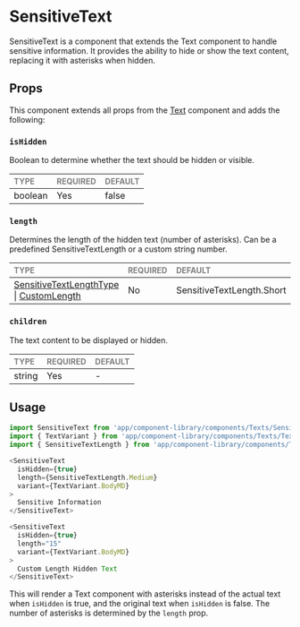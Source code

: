 # SensitiveText

SensitiveText is a component that extends the Text component to handle sensitive information. It provides the ability to hide or show the text content, replacing it with asterisks when hidden.

## Props

This component extends all props from the [Text](../Text/README.md) component and adds the following:

### `isHidden`

Boolean to determine whether the text should be hidden or visible.

| <span style="color:gray;font-size:14px">TYPE</span> | <span style="color:gray;font-size:14px">REQUIRED</span> | <span style="color:gray;font-size:14px">DEFAULT</span> |
| :-------------------------------------------------- | :------------------------------------------------------ | :----------------------------------------------------- |
| boolean                                             | Yes                                                     | false                                                  |

### `length`

Determines the length of the hidden text (number of asterisks). Can be a predefined SensitiveTextLength or a custom string number.

| <span style="color:gray;font-size:14px">TYPE</span> | <span style="color:gray;font-size:14px">REQUIRED</span> | <span style="color:gray;font-size:14px">DEFAULT</span> |
| :-------------------------------------------------- | :------------------------------------------------------ | :----------------------------------------------------- |
| [SensitiveTextLengthType](./SensitiveText.types.ts#L14) \| [CustomLength](./SensitiveText.types.ts#L19) | No   | SensitiveTextLength.Short                              |

### `children`

The text content to be displayed or hidden.

| <span style="color:gray;font-size:14px">TYPE</span> | <span style="color:gray;font-size:14px">REQUIRED</span> | <span style="color:gray;font-size:14px">DEFAULT</span> |
| :-------------------------------------------------- | :------------------------------------------------------ | :----------------------------------------------------- |
| string                                              | Yes                                                     | -                                                      |

## Usage

```javascript
import SensitiveText from 'app/component-library/components/Texts/SensitiveText';
import { TextVariant } from 'app/component-library/components/Texts/Text';
import { SensitiveTextLength } from 'app/component-library/components/Texts/SensitiveText/SensitiveText.types';

<SensitiveText
  isHidden={true}
  length={SensitiveTextLength.Medium}
  variant={TextVariant.BodyMD}
>
  Sensitive Information
</SensitiveText>

<SensitiveText
  isHidden={true}
  length="15"
  variant={TextVariant.BodyMD}
>
  Custom Length Hidden Text
</SensitiveText>
```

This will render a Text component with asterisks instead of the actual text when `isHidden` is true, and the original text when `isHidden` is false. The number of asterisks is determined by the `length` prop.
